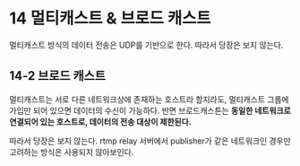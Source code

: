 # 14 멀티캐스트 & 브로드 캐스트

멀티캐스트 방식의 데이터 전송은 UDP를 기반으로 한다. 따라서 당장은 보지 않는다.  

## 14-2 브로드 캐스트

멀티캐스트는 서로 다른 네트워크상에 존재하는 호스트라 할지라도, 멀티캐스트 그룹에 가입만 되어 있으면 데이터의 수신이 가능하다. 반면 브로드캐스튼는 **동일한 네트워크로 연결되어 있는 호스트로, 데이터의 전송 대상이 제한된다.**   

따라서 당장은 보지 않는다. rtmp relay 서버에서 publisher가 같은 네트워크인 경우만 고려하는 방식은 사용되지 않아보인다.  

